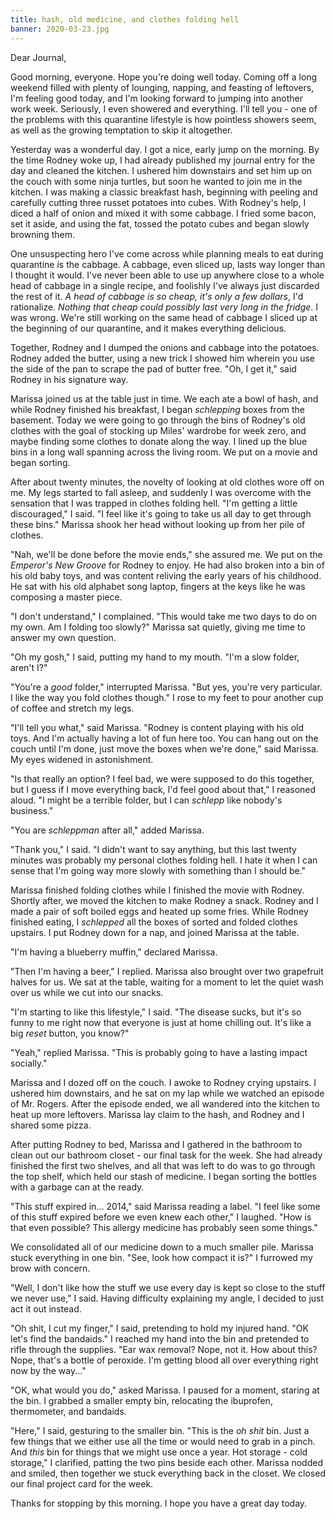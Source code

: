 ```yaml
---
title: hash, old medicine, and clothes folding hell
banner: 2020-03-23.jpg
---
```


Dear Journal,

Good morning, everyone.  Hope you're doing well today.  Coming off a
long weekend filled with plenty of lounging, napping, and feasting of
leftovers, I'm feeling good today, and I'm looking forward to jumping
into another work week.  Seriously, I even showered and everything.
I'll tell you - one of the problems with this quarantine lifestyle is
how pointless showers seem, as well as the growing temptation to skip
it altogether.

Yesterday was a wonderful day.  I got a nice, early jump on the
morning.  By the time Rodney woke up, I had already published my
journal entry for the day and cleaned the kitchen.  I ushered him
downstairs and set him up on the couch with some ninja turtles, but
soon he wanted to join me in the kitchen.  I was making a classic
breakfast hash, beginning with peeling and carefully cutting three
russet potatoes into cubes.  With Rodney's help, I diced a half of
onion and mixed it with some cabbage.  I fried some bacon, set it
aside, and using the fat, tossed the potato cubes and began slowly
browning them.

One unsuspecting hero I've come across while planning meals to eat
during quarantine is the cabbage.  A cabbage, even sliced up, lasts
way longer than I thought it would.  I've never been able to use up
anywhere close to a whole head of cabbage in a single recipe, and
foolishly I've always just discarded the rest of it.  _A head of
cabbage is so cheap, it's only a few dollars_, I'd rationalize.
_Nothing that cheap could possibly last very long in the fridge_.  I
was wrong.  We're still working on the same head of cabbage I sliced
up at the beginning of our quarantine, and it makes everything
delicious.

Together, Rodney and I dumped the onions and cabbage into the
potatoes.  Rodney added the butter, using a new trick I showed him
wherein you use the side of the pan to scrape the pad of butter free.
"Oh, I get it," said Rodney in his signature way.

Marissa joined us at the table just in time.  We each ate a bowl of
hash, and while Rodney finished his breakfast, I began _schlepping_
boxes from the basement.  Today we were going to go through the bins
of Rodney's old clothes with the goal of stocking up Miles' wardrobe
for week zero, and maybe finding some clothes to donate along the way.
I lined up the blue bins in a long wall spanning across the living
room.  We put on a movie and began sorting.

After about twenty minutes, the novelty of looking at old clothes wore
off on me.  My legs started to fall asleep, and suddenly I was
overcome with the sensation that I was trapped in clothes folding
hell.  "I'm getting a little discouraged," I said.  "I feel like it's
going to take us all day to get through these bins."  Marissa shook
her head without looking up from her pile of clothes.

"Nah, we'll be done before the movie ends," she assured me.  We put on
the _Emperor's New Groove_ for Rodney to enjoy.  He had also broken
into a bin of his old baby toys, and was content reliving the early
years of his childhood.  He sat with his old alphabet song laptop,
fingers at the keys like he was composing a master piece.

"I don't understand," I complained.  "This would take me two days to
do on my own.  Am I folding too slowly?"  Marissa sat quietly, giving
me time to answer my own question.

"Oh my gosh," I said, putting my hand to my mouth.  "I'm a slow
folder, aren't I?"

"You're a _good_ folder," interrupted Marissa.  "But yes, you're very
particular.  I like the way you fold clothes though."  I rose to my
feet to pour another cup of coffee and stretch my legs.

"I'll tell you what," said Marissa.  "Rodney is content playing with
his old toys.  And I'm actually having a lot of fun here too.  You can
hang out on the couch until I'm done, just move the boxes when we're
done," said Marissa.  My eyes widened in astonishment.

"Is that really an option?  I feel bad, we were supposed to do this
together, but I guess if I move everything back, I'd feel good about
that," I reasoned aloud.  "I might be a terrible folder, but I can
_schlepp_ like nobody's business."

"You are _schleppman_ after all," added Marissa.

"Thank you," I said.  "I didn't want to say anything, but this last
twenty minutes was probably my personal clothes folding hell.  I hate
it when I can sense that I'm going way more slowly with something than
I should be."

Marissa finished folding clothes while I finished the movie with
Rodney.  Shortly after, we moved the kitchen to make Rodney a snack.
Rodney and I made a pair of soft boiled eggs and heated up some
fries.  While Rodney finished eating, I _schlepped_ all the boxes of
sorted and folded clothes upstairs.  I put Rodney down for a nap, and
joined Marissa at the table.

"I'm having a blueberry muffin," declared Marissa.

"Then I'm having a beer," I replied.  Marissa also brought over two
grapefruit halves for us.  We sat at the table, waiting for a moment
to let the quiet wash over us while we cut into our snacks.

"I'm starting to like this lifestyle," I said.  "The disease sucks,
but it's so funny to me right now that everyone is just at home
chilling out.  It's like a big _reset_ button, you know?"

"Yeah," replied Marissa.  "This is probably going to have a lasting
impact socially."

Marissa and I dozed off on the couch.  I awoke to Rodney crying
upstairs.  I ushered him downstairs, and he sat on my lap while we
watched an episode of Mr. Rogers.  After the episode ended, we all
wandered into the kitchen to heat up more leftovers.  Marissa lay
claim to the hash, and Rodney and I shared some pizza.

After putting Rodney to bed, Marissa and I gathered in the bathroom to
clean out our bathroom closet - our final task for the week.  She had
already finished the first two shelves, and all that was left to do
was to go through the top shelf, which held our stash of medicine.  I
began sorting the bottles with a garbage can at the ready.

"This stuff expired in... 2014," said Marissa reading a label.  "I
feel like some of this stuff expired before we even knew each other,"
I laughed.  "How is that even possible?  This allergy medicine has
probably seen some things."

We consolidated all of our medicine down to a much smaller pile.
Marissa stuck everything in one bin.  "See, look how compact it is?"
I furrowed my brow with concern.

"Well, I don't like how the stuff we use every day is kept so close to
the stuff we never use," I said.  Having difficulty explaining my
angle, I decided to just act it out instead.

"Oh shit, I cut my finger," I said, pretending to hold my injured
hand.  "OK let's find the bandaids."  I reached my hand into the bin
and pretended to rifle through the supplies.  "Ear wax removal?  Nope,
not it.  How about this?  Nope, that's a bottle of peroxide.  I'm
getting blood all over everything right now by the way..."

"OK, what would you do," asked Marissa.  I paused for a moment,
staring at the bin.  I grabbed a smaller empty bin, relocating the
ibuprofen, thermometer, and bandaids.

"Here," I said, gesturing to the smaller bin.  "This is the _oh shit_
bin.  Just a few things that we either use all the time or would need
to grab in a pinch.  And _this_ bin for things that we might use once
a year.  Hot storage - cold storage," I clarified, patting the two
pins beside each other.  Marissa nodded and smiled, then together we
stuck everything back in the closet.  We closed our final project card
for the week.

Thanks for stopping by this morning.  I hope you have a great day
today.
